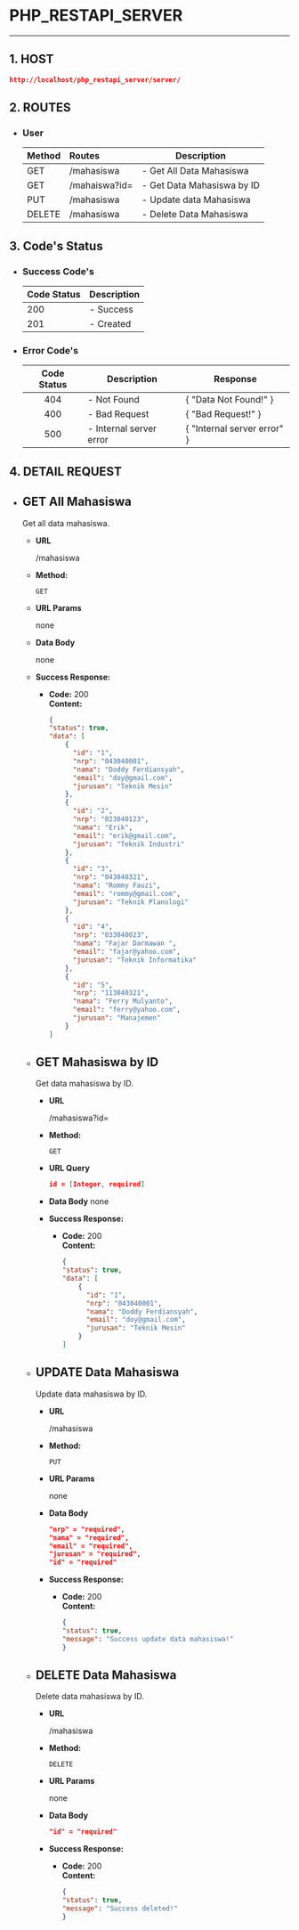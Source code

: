 # PHP_RESTAPI_SERVER

------

## 1.  HOST

```json
http://localhost/php_restapi_server/server/
```

## 2. ROUTES

- ### User

  | Method | Routes          | Description                 |
  | :----- | :-------------- | --------------------------- |
  | GET   | /mahasiswa | - Get All Data Mahasiswa         |
  | GET   | /mahaiswa?id=   | - Get Data Mahasiswa by ID                |
  | PUT   | /mahasiswa | - Update data Mahasiswa         |
  | DELETE   | /mahasiswa | - Delete Data Mahasiswa         |

## 3. Code's Status

- ### Success Code's

  | Code Status | Description |
  | ----------- | ----------- |
  | 200         | - Success   |
  | 201         | - Created   |

- ### Error Code's

  | Code Status | Description                          | Response                                                     |
  | :---------: | ------------------------------------ | ------------------------------------------------------------ |
  |     404     | - Not Found                          | { "Data Not Found!" }                                     |
  |     400     | - Bad Request                          | { "Bad Request!" }                                     |
  |     500     | - Internal server error              | { "Internal server error" }                                |

## 4. DETAIL REQUEST

- ## GET All Mahasiswa

  Get all data mahasiswa.

  - **URL**

    /mahasiswa

  - **Method:**

    `GET`

  - **URL Params**

    none

  - **Data Body**

    none

  - **Success Response:**

    - **Code:** 200 <br />
      **Content:** 

      ```json
      {
      "status": true,
      "data": [
          {
            "id": "1",
            "nrp": "043040001",
            "nama": "Doddy Ferdiansyah",
            "email": "doy@gmail.com",
            "jurusan": "Teknik Mesin"
          },
          {
            "id": "2",
            "nrp": "023040123",
            "nama": "Erik",
            "email": "erik@gmail.com",
            "jurusan": "Teknik Industri"
          },
          {
            "id": "3",
            "nrp": "043040321",
            "nama": "Rommy Fauzi",
            "email": "rommy@gmail.com",
            "jurusan": "Teknik Planologi"
          },
          {
            "id": "4",
            "nrp": "033040023",
            "nama": "Fajar Darmawan ",
            "email": "fajar@yahoo.com",
            "jurusan": "Teknik Informatika"
          },
          {
            "id": "5",
            "nrp": "113040321",
            "nama": "Ferry Mulyanto",
            "email": "ferry@yahoo.com",
            "jurusan": "Manajemen"
          }
      ]
    
  - ## GET Mahasiswa by ID

    Get data mahasiswa by ID.

    - **URL**

      /mahasiswa?id=

    - **Method:**

      `GET`

    - **URL Query**

      ```json 
      id = [Integer, required]

    - **Data Body**
      none

    - **Success Response:**

      - **Code:** 200 <br />
        **Content:** 

        ```json
        {
        "status": true,
        "data": [
            {
              "id": "1",
              "nrp": "043040001",
              "nama": "Doddy Ferdiansyah",
              "email": "doy@gmail.com",
              "jurusan": "Teknik Mesin"
            }
        ]

  - ## UPDATE Data Mahasiswa

    Update data mahasiswa by ID.

    - **URL**

      /mahasiswa

    - **Method:**

      `PUT`

    - **URL Params**

      none

    - **Data Body**
      ```json
      "nrp" = "required",
      "nama" = "required",
      "email" = "required",
      "jurusan" = "required",
      "id" = "required"

    - **Success Response:**

      - **Code:** 200 <br />
        **Content:** 

        ```json
        {
        "status": true,
        "message": "Success update data mahasiswa!"
        }

  - ## DELETE Data Mahasiswa

    Delete data mahasiswa by ID.

    - **URL**

      /mahasiswa

    - **Method:**

      `DELETE`

    - **URL Params**

      none

    - **Data Body**
      ```json
      "id" = "required"

    - **Success Response:**

      - **Code:** 200 <br />
        **Content:** 

        ```json
        {
        "status": true,
        "message": "Success deleted!"
        }